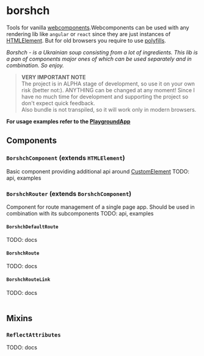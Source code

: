 # borshch
Tools for vanilla [webcomponents](https://developer.mozilla.org/en-US/docs/Web/Web_Components).Webcomponents can be used with any rendering lib like `angular` or `react` since they are just instances of [HTMLElement](https://developer.mozilla.org/en-US/docs/Web/API/HTMLElement). But for old browsers you require to use [polyfills](https://www.webcomponents.org/polyfills).<br>

_Borshch - is a Ukrainian soup consisting from a lot of ingredients. This lib is a pan of components major ones of which can be used separately and in combination. So enjoy._

>**VERY IMPORTANT NOTE**<br>
The project is in ALPHA stage of development, so use it on your own risk (better not:). ANYTHING can be changed at any moment! Since I have no much time for development and supporting the project so don't expect quick feedback.<br>
Also bundle is not transpiled, so it will work only in modern browsers.

**For usage examples refer to the [PlaygroundApp](https://github.com/trofima/borshch/tree/main/playground/src/app)**

## Components

### `BorshchComponent` (extends `HTMLElement`)
Basic component providing additional api around [CustomElement](https://developer.mozilla.org/en-US/docs/Web/Web_Components)
TODO: api, examples
### `BorshchRouter` (extends `BorshchComponent`)
Component for route management of a single page app. Should be used in combination with its subcomponents
TODO: api, examples
#### `BorshchDefaultRoute`
TODO: docs
#### `BorshchRoute`
TODO: docs
#### `BorshchRouteLink`
TODO: docs
<br><br>
## Mixins

### `ReflectAttributes`
TODO: docs